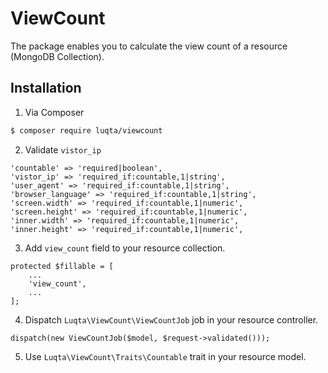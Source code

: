 # ViewCount

The package enables you to calculate the view count of a resource (MongoDB Collection).

## Installation

1. Via Composer

``` bash
$ composer require luqta/viewcount
```

2. Validate `vistor_ip`

```
'countable' => 'required|boolean',
'vistor_ip' => 'required_if:countable,1|string',
'user_agent' => 'required_if:countable,1|string',
'browser_language' => 'required_if:countable,1|string',
'screen.width' => 'required_if:countable,1|numeric',
'screen.height' => 'required_if:countable,1|numeric',
'inner.width' => 'required_if:countable,1|numeric',
'inner.height' => 'required_if:countable,1|numeric',
```

3. Add `view_count` field to your resource collection.

```
protected $fillable = [
    ...
    'view_count',
    ...
];
```

4. Dispatch `Luqta\ViewCount\ViewCountJob` job in your resource controller.

```
dispatch(new ViewCountJob($model, $request->validated()));
```

5. Use `Luqta\ViewCount\Traits\Countable` trait in your resource model.
